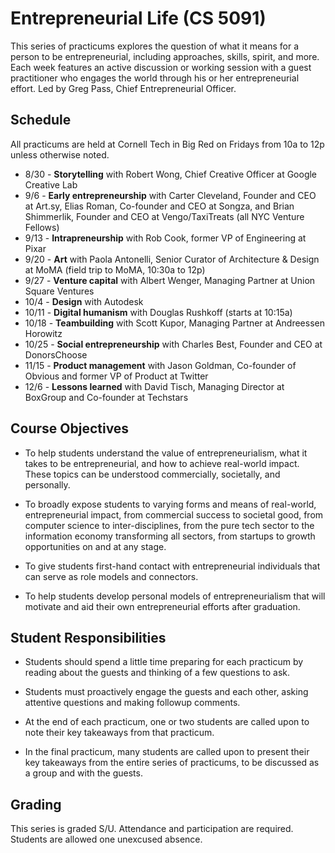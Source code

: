 # Entrepreneurial Life (CS 5091)

This series of practicums explores the question of what it means for a person to be entrepreneurial, including approaches, skills, spirit, and more. Each week features an active discussion or working session with a guest practitioner who engages the world through his or her entrepreneurial effort. Led by Greg Pass, Chief Entrepreneurial Officer.

## Schedule

All practicums are held at Cornell Tech in Big Red on Fridays from 10a to 12p unless otherwise noted.

* 8/30 - **Storytelling** with Robert Wong, Chief Creative Officer at Google Creative Lab
* 9/6 - **Early entrepreneurship** with Carter Cleveland, Founder and CEO at Art.sy, Elias Roman, Co-founder and CEO at Songza, and Brian Shimmerlik, Founder and CEO at Vengo/TaxiTreats (all NYC Venture Fellows)
* 9/13 - **Intrapreneurship** with Rob Cook, former VP of Engineering at Pixar
* 9/20 - **Art** with Paola Antonelli, Senior Curator of Architecture & Design at MoMA (field trip to MoMA, 10:30a to 12p)
* 9/27 - **Venture capital** with Albert Wenger, Managing Partner at Union Square Ventures
* 10/4 - **Design** with Autodesk
* 10/11 - **Digital humanism** with Douglas Rushkoff (starts at 10:15a)
* 10/18 - **Teambuilding** with Scott Kupor, Managing Partner at Andreessen Horowitz
* 10/25 - **Social entrepreneurship** with Charles Best, Founder and CEO at DonorsChoose
* 11/15 - **Product management** with Jason Goldman, Co-founder of Obvious and former VP of Product at Twitter
* 12/6 - **Lessons learned** with David Tisch, Managing Director at BoxGroup and Co-founder at Techstars

## Course Objectives

* To help students understand the value of entrepreneurialism, what it takes to be entrepreneurial, and how to achieve real-world impact. These topics can be understood commercially, societally, and personally.

* To broadly expose students to varying forms and means of real-world, entrepreneurial impact, from commercial success to societal good, from computer science to inter-disciplines, from the pure tech sector to the information economy transforming all sectors, from startups to growth opportunities on and at any stage.

* To give students first-hand contact with entrepreneurial individuals that can serve as role models and connectors.

* To help students develop personal models of entrepreneurialism that will motivate and aid their own entrepreneurial efforts after graduation.

## Student Responsibilities

* Students should spend a little time preparing for each practicum by reading about the guests and thinking of a few questions to ask.

* Students must proactively engage the guests and each other, asking attentive questions and making followup comments.

* At the end of each practicum, one or two students are called upon to note their key takeaways from that practicum.

* In the final practicum, many students are called upon to present their key takeaways from the entire series of practicums, to be discussed as a group and with the guests.

## Grading

This series is graded S/U. Attendance and participation are required. Students are allowed one unexcused absence.
